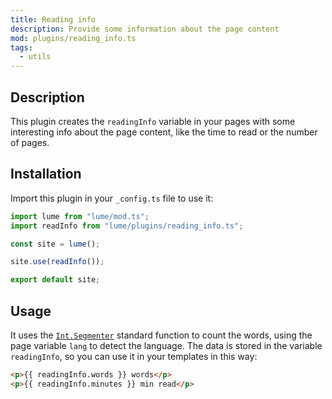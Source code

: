 ```yaml
---
title: Reading info
description: Provide some information about the page content
mod: plugins/reading_info.ts
tags:
  - utils
---
```


## Description

This plugin creates the `readingInfo` variable in your pages with some interesting
info about the page content, like the time to read or the number of pages.

## Installation

Import this plugin in your `_config.ts` file to use it:

```js
import lume from "lume/mod.ts";
import readInfo from "lume/plugins/reading_info.ts";

const site = lume();

site.use(readInfo());

export default site;
```

## Usage

It uses the
[`Int.Segmenter`](https://developer.mozilla.org/docs/Web/JavaScript/Reference/Global_Objects/Intl/Segmenter)
standard function to count the words, using the page variable `lang` to detect
the language. The data is stored in the variable `readingInfo`, so you can use
it in your templates in this way:

```html
<p>{{ readingInfo.words }} words</p>
<p>{{ readingInfo.minutes }} min read</p>
```
